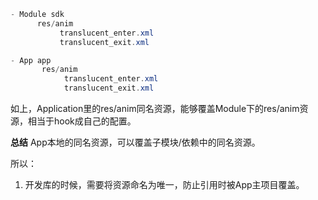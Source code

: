 ```java
- Module sdk
      res/anim
           translucent_enter.xml
           translucent_exit.xml

- App app
       res/anim
            translucent_enter.xml
            translucent_exit.xml               
```
如上，Application里的res/anim同名资源，能够覆盖Module下的res/anim资源，相当于hook成自己的配置。

**总结**
App本地的同名资源，可以覆盖子模块/依赖中的同名资源。

所以：
1. 开发库的时候，需要将资源命名为唯一，防止引用时被App主项目覆盖。
